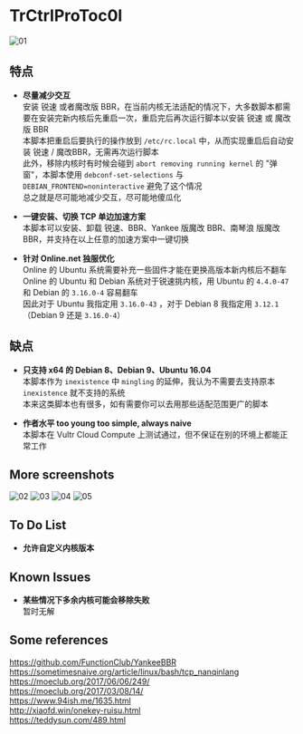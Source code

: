 # TrCtrlProToc0l

![01](https://github.com/Aniverse/TrCtrlProToc0l/raw/master/Images/01.png)

## 特点

- **尽量减少交互**  
安装 锐速 或者魔改版 BBR，在当前内核无法适配的情况下，大多数脚本都需要在安装完新内核后先重启一次，重启完后再次运行脚本以安装 锐速 或 魔改版 BBR  
本脚本把重启后要执行的操作放到 `/etc/rc.local` 中，从而实现重启后自动安装 锐速 / 魔改BBR，无需再次运行脚本  
此外，移除内核时有时候会碰到 `abort removing running kernel` 的 "弹窗"，本脚本使用 `debconf-set-selections` 与 `DEBIAN_FRONTEND=noninteractive` 避免了这个情况  
总之就是尽可能地减少交互，尽可能地傻瓜化  

- **一键安装、切换 TCP 单边加速方案**  
本脚本可以安装、卸载 锐速、BBR、Yankee 版魔改 BBR、南琴浪 版魔改 BBR，并支持在以上任意的加速方案中一键切换    

- **针对 Online.net 独服优化**  
Online 的 Ubuntu 系统需要补充一些固件才能在更换高版本新内核后不翻车  
Online 的 Ubuntu 和 Debian 系统对于锐速挑内核，用 Ubuntu 的 `4.4.0-47` 和 Debian 的 `3.16.0-4` 容易翻车  
因此对于 Ubuntu 我指定用 `3.16.0-43` ，对于 Debian 8 我指定用 `3.12.1`（Debian 9 还是 `3.16.0-4`）  

## 缺点

- **只支持 x64 的 Debian 8、Debian 9、Ubuntu 16.04**  
本脚本作为 `inexistence` 中 `mingling` 的延伸，我认为不需要去支持原本 `inexistence` 就不支持的系统  
本来这类脚本也有很多，如有需要你可以去用那些适配范围更广的脚本  

- **作者水平 too young too simple, always naive**  
本脚本在 Vultr Cloud Compute 上测试通过，但不保证在别的环境上都能正常工作  

## More screenshots

![02](https://github.com/Aniverse/TrCtrlProToc0l/raw/master/Images/02.png)
![03](https://github.com/Aniverse/TrCtrlProToc0l/raw/master/Images/03.png)
![04](https://github.com/Aniverse/TrCtrlProToc0l/raw/master/Images/04.png)
![05](https://github.com/Aniverse/TrCtrlProToc0l/raw/master/Images/05.png)

## To Do List

- **允许自定义内核版本**  

## Known Issues

- **某些情况下多余内核可能会移除失败**  
暂时无解  

## Some references

https://github.com/FunctionClub/YankeeBBR  
https://sometimesnaive.org/article/linux/bash/tcp_nanqinlang  
https://moeclub.org/2017/06/06/249/  
https://moeclub.org/2017/03/08/14/  
https://www.94ish.me/1635.html  
http://xiaofd.win/onekey-ruisu.html  
https://teddysun.com/489.html  
